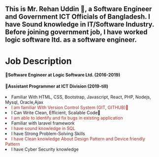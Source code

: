 <h2> This is Mr. Rehan Uddin
🥰, a Software Engineer and Government ICT Officials of Bangladesh. I have Sound knowledge in IT/Software Industry. Before joining government job, I have worked logic software ltd. as a software engineer. <h2>  
<h1>Job Description</h1>
            <h4>
🥰Software Engineer at Logic Software Ltd. (2016-2019)</h4>
            <h4> 
🥰Assistant Programmer at ICT Division (2019-till)</h4>

<li>Familiar With HTML, CSS, Bootstrap, Javascript, React, PHP, Nodejs, Mysql, Oracle,Ajax</li>
                <li style="color:brown;">I am familiar With Version Control System (GIT, GITHUB)🤍</li>
                <li>I Can Write Clean, Efficient, Scalable Code🤍</li>
                <li style="color:brown;">I am able to identify and fix bugs in existing application</li>
                <li>Familiar with laravel framework</li>
                <li style="color:brown;">I have sound knowledge in SQL</li>
                <li>I have Strong Problem-Solving Skills</li>
                <li style="color:brown;">I have Clean knowledge About Design Pattern and Device friendly Pattern</li>
                <li>I have Cyber Security knowledge</li>
